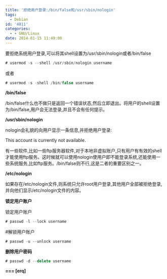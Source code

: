 ```yaml
---
title: '拒绝用户登录:/bin/false和/usr/sbin/nologin'
tags:
  - Debian
id: '4811'
categories:
  - - GNU/Linux
date: 2014-01-15 11:49:00
---
```



<!-- more -->
要拒绝系统用户登录,可以将其shell设置为/usr/sbin/nologin或者/bin/false
```js
# usermod -s --shell /usr/sbin/nologin username
```
或者
```js
# usermod -s -shell /bin/false username
```
**/bin/false**

/bin/false什么也不做只是返回一个错误状态,然后立即退出。将用户的shell设置为/bin/false,用户会无法登录,并且不会有任何提示。

**/usr/sbin/nologin**

nologin会礼貌的向用户显示一条信息,并拒绝用户登录:

This account is currently not available. 

有一些软件,比如一些ftp服务器软件,对于本地非虚拟账户,只有用户有有效的shell才能使用ftp服务。这时候就可以使用nologin使用户即不能登录系统,还能使用一些系统服务,比如ftp服务。/bin/false则不行,这是二者的重要区别之一。

**/etc/nologin**

如果存在/etc/nologin文件,则系统只允许root用户登录,其他用户全部被拒绝登录,并向他们显示/etc/nologin文件的内容。

**锁定用户账户**

锁定用户账户
```js
# passwd -l --lock username
```

#解锁用户账户
```js
# passwd -u --unlock username
```
**删除用户密码**

```js
# passwd -d --delete username
```

**\===
\[erq\]**